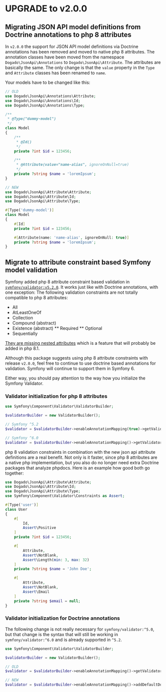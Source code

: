 # UPGRADE to v2.0.0

## Migrating JSON API model definitions from Doctrine annotations to php 8 attributes

In `v2.0.0` the support for JSON API model definitions via Doctrine annotations has been removed and moved to native
php 8 attributes. The annotation classes have been moved from the namespace `Dogado\JsonApi\Annotations` to
`Dogado\JsonApi\Attribute`. The attributes are basically the same. The only change is that the `value` property
in the `Type` and `Attribute` classes has been renamed to `name`.

Your models have to be changed like this:
```php
// OLD
use Dogado\JsonApi\Annotations\Attribute;
use Dogado\JsonApi\Annotations\Id;
use Dogado\JsonApi\Annotations\Type;

/**
 * @Type("dummy-model")
 */
class Model
{
    /**
     * @Id()
     */
    private ?int $id = 123456;

    /**
     * @Attribute(value="name-alias", ignoreOnNull=true)
     */
    private ?string $name = 'loremIpsum';
}
```
```php
// NEW
use Dogado\JsonApi\Attribute\Attribute;
use Dogado\JsonApi\Attribute\Id;
use Dogado\JsonApi\Attribute\Type;

#[Type('dummy-model')]
class Model
{
    #[Id]
    private ?int $id = 123456;

    #[Attribute(name: 'name-alias', ignoreOnNull: true)]
    private ?string $name = 'loremIpsum';
}
```

## Migrate to attribute constraint based Symfony model validation

Symfony added php 8 attribute constraint based validation in
[`symfony/validator:v5.2.0`](https://symfony.com/blog/new-in-symfony-5-2-constraints-as-php-attributes). It works just
like with Doctrine annotations, with one exception: The following validation constraints are not totally compatible to
php 8 attributes:

* All
* AtLeastOneOf
* Collection
* Compound (abstract)
* Existence (abstract)
** Required
** Optional
* Sequentially

[They are missing nested attributes](https://github.com/symfony/symfony/issues/38503) which is a feature that will
probably be added in php 8.1.

Although this package suggests using php 8 attribute constraints with release `v2.0.0`, feel free to continue to
use doctrine based annotations for validation. Symfony will continue to support them in Symfony 6.

Either way, you should pay attention to the way how you initialize the Symfony Validator.

### Validator initialization for php 8 attributes

```php
use Symfony\Component\Validator\ValidatorBuilder;

$validatorBuilder = new ValidatorBuilder();

// Symfony ^5.2
$validator = $validatorBuilder->enableAnnotationMapping(true)->getValidator();

// Symfony ^6.0
$validator = $validatorBuilder->enableAnnotationMapping()->getValidator();
```

php 8 validation constraints in combination with the new json api attribute definitions are a real benefit. Not only
is it faster, since php 8 attributes are a native php implementation, but you also do no longer need extra Doctrine
packages that analyze phpdocs. Here is an example how good both go together:

```php
use Dogado\JsonApi\Attribute\Attribute;
use Dogado\JsonApi\Attribute\Id;
use Dogado\JsonApi\Attribute\Type;
use Symfony\Component\Validator\Constraints as Assert;

#[Type('user')]
class User
{
    #[
        Id,
        Assert\Positive
    ]
    private ?int $id = 123456;

    #[
        Attribute,
        Assert\NotBlank,
        Assert\Length(min: 3, max: 32)
    ]
    private ?string $name = 'John Doe';

    #[
        Attribute,
        Assert\NotBlank,
        Assert\Email
    ]
    private ?string $email = null;
}
```

### Validator initialization for Doctrine annotations

The following change is not really necessary for `symfony/validator:^5.0`, but that change is the syntax that will still
be working in `symfony/validator:^6.0` and is already supported in `^5.2`.

```php
use Symfony\Component\Validator\ValidatorBuilder;

$validatorBuilder = new ValidatorBuilder();

// OLD
$validator = $validatorBuilder->enableAnnotationMapping()->getValidator();

// NEW
$validator = $validatorBuilder->enableAnnotationMapping()->addDefaultDoctrineAnnotationReader()->getValidator();
```